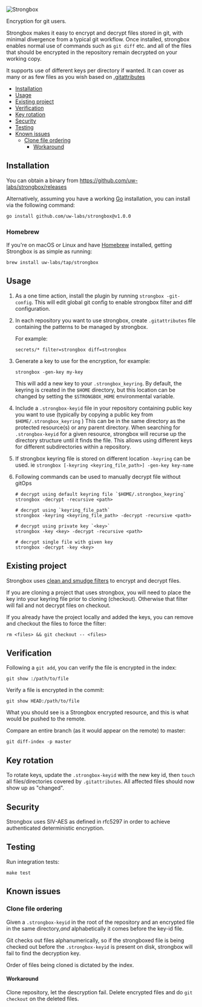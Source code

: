 ![Strongbox](strongbox-logo.png)

Encryption for git users.

Strongbox makes it easy to encrypt and decrypt files stored in git, with minimal
divergence from a typical git workflow.  Once installed, strongbox enables
normal use of commands such as `git diff` etc. and all of the files that should
be encrypted in the repository remain decrypted on your working copy.

It supports use of different keys per directory if wanted. It can cover as many
or as few files as you wish based on
[.gitattributes](https://www.git-scm.com/docs/gitattributes)


<!-- vim-markdown-toc GFM -->

* [Installation](#installation)
* [Usage](#usage)
* [Existing project](#existing-project)
* [Verification](#verification)
* [Key rotation](#key-rotation)
* [Security](#security)
* [Testing](#testing)
* [Known issues](#known-issues)
	* [Clone file ordering](#clone-file-ordering)
		* [Workaround](#workaround)

<!-- vim-markdown-toc -->

## Installation

You can obtain a binary from https://github.com/uw-labs/strongbox/releases

Alternatively, assuming you have a working [Go](https://golang.org) installation, you can
install via the following command:

```bash
go install github.com/uw-labs/strongbox@v1.0.0
```

### Homebrew

If you're on macOS or Linux and have [Homebrew](https://brew.sh/) installed, getting Strongbox is as simple as running:

```
brew install uw-labs/tap/strongbox
```

## Usage

1. As a one time action, install the plugin by running `strongbox -git-config`.
   This will edit global git config to enable strongbox filter and diff
   configuration.

2. In each repository you want to use strongbox, create `.gitattributes` file
   containing the patterns to be managed by strongbox.

   For example:

   ```
   secrets/* filter=strongbox diff=strongbox
   ```

3. Generate a key to use for the encryption, for example:
   ```
   strongbox -gen-key my-key
   ```
   This will add a new key to your `.strongbox_keyring`. By default, the
   keyring is created in the `$HOME` directory, but this location can be changed
   by setting the `$STRONGBOX_HOME` environmental variable.

4. Include a `.strongbox-keyid` file in your repository containing public key
   you want to use (typically by copying a public key from
   `$HOME/.strongbox_keyring` )  This can be in the same directory as the
   protected resource(s) or any parent directory.   When searching for
   `.strongbox-keyid` for a given resource, strongbox will recurse up the
   directory structure until it finds the file.  This allows using different
   keys for different subdirectories within a repository.

5. If strongbox keyring file is stored on different location `-keyring` can be used.
   ie `strongbox [-keyring <keyring_file_path>] -gen-key key-name`

6. Following commands can be used to manually decrypt file without gitOps
   ```
   # decrypt using default keyring file `$HOME/.strongbox_keyring`
   strongbox -decrypt -recursive <path>

   # decrypt using `keyring_file_path`
   strongbox -keyring <keyring_file_path> -decrypt -recursive <path>

   # decrypt using private key `<key>`
   strongbox -key <key> -decrypt -recursive <path>

   # decrypt single file with given key
   strongbox -decrypt -key <key>
   ```
## Existing project

Strongbox uses [clean and smudge
filters](https://git-scm.com/book/en/v2/Customizing-Git-Git-Attributes#filters_a)
to encrypt and decrypt files.

If you are cloning a project that uses strongbox, you will need to place the
key into your keyring file prior to cloning (checkout). Otherwise that filter
will fail and not decrypt files on checkout.

If you already have the project locally and added the keys, you can remove and
checkout the files to force the filter:
```
rm <files> && git checkout -- <files>
```

## Verification

Following a `git add`, you can verify the file is encrypted in the index:

```
git show :/path/to/file
```

Verify a file is encrypted in the commit:

```
git show HEAD:/path/to/file
```

What you should see is a Strongbox encrypted resource, and this is what would
be pushed to the remote.

Compare an entire branch (as it would appear on the remote) to master:

```
git diff-index -p master
```

## Key rotation

To rotate keys, update the `.strongbox-keyid` with the new key id, then `touch`
all files/directories covered by `.gitattributes`. All affected files should now
show up as "changed".

## Security

Strongbox uses SIV-AES as defined in rfc5297 in order to achieve authenticated
deterministic encryption.

## Testing

Run integration tests:

```
make test
```

## Known issues

### Clone file ordering

Given a `.strongbox-keyid` in the root of the repository and an encrypted file
in the same directory,*and* alphabetically it comes before the key-id file.

Git checks out files alphanumerically, so if the strongboxed file is being
checked out before the `.strongbox-keyid` is present on disk, strongbox will
fail to find the decryption key.

Order of files being cloned is dictated by the index.

#### Workaround

Clone repository, let the descryption fail. Delete encrypted files and do `git
checkout` on the deleted files.
